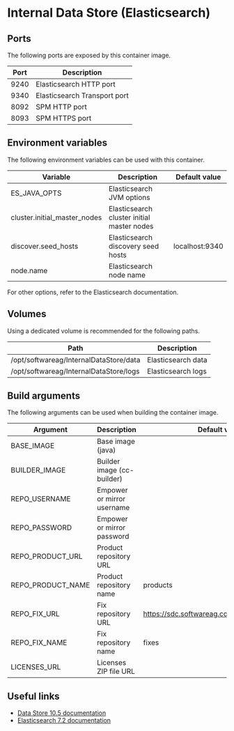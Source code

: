 # Internal Data Store (Elasticsearch)

## Ports

The following ports are exposed by this container image.

| Port | Description |
| ---- | ----------- |
| 9240 | Elasticsearch HTTP port |
| 9340 | Elasticsearch Transport port |
| 8092 | SPM HTTP port |
| 8093 | SPM HTTPS port |

## Environment variables

The following environment variables can be used with this container.

| Variable | Description | Default value |
| -------- | ----------- | ------------- |
| ES_JAVA_OPTS | Elasticsearch JVM options | |
| cluster.initial_master_nodes | Elasticsearch cluster initial master nodes | |
| discover.seed_hosts | Elasticsearch discovery seed hosts | localhost:9340 |
| node.name | Elasticsearch node name | |

For other options, refer to the Elasticsearch documentation.

## Volumes

Using a dedicated volume is recommended for the following paths.

| Path | Description |
| ---- | ----------- |
| /opt/softwareag/InternalDataStore/data | Elasticsearch data |
| /opt/softwareag/InternalDataStore/logs | Elasticsearch logs |

## Build arguments

The following arguments can be used when building the container image.

| Argument | Description | Default value |
| -------- | ----------- | ------------- |
| BASE_IMAGE | Base image (java) | |
| BUILDER_IMAGE | Builder image (cc-builder) | |
| REPO_USERNAME | Empower or mirror username | |
| REPO_PASSWORD | Empower or mirror password | |
| REPO_PRODUCT_URL | Product repository URL | |
| REPO_PRODUCT_NAME | Product repository name | products |
| REPO_FIX_URL | Fix repository URL | https://sdc.softwareag.com/updates/prodRepo |
| REPO_FIX_NAME | Fix repository name | fixes |
| LICENSES_URL | Licenses ZIP file URL | |

## Useful links

- [Data Store 10.5 documentation](https://documentation.softwareag.com/webmethods/api_gateway/yai10-5/10-5_API_Gateway_webhelp/api-gateway-integrated-webhelp/_api_gtw_integrated_webhelp_diba2.1.010.html)
- [Elasticsearch 7.2 documentation](https://www.elastic.co/guide/en/elasticsearch/reference/7.2/settings.html)
